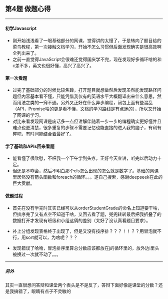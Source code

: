 ## 第4题 做题心得
---
#### 初学Javascript
* 刚开始浅浅看了一眼基础部分的网课，觉得讲的太慢了，于是转向了题目给的菜鸟教程，第一次接触文档学习，开始不怎么习惯但后面发现确实是很高效啊全列出来了。  
* 之前一直觉得JavaScript会很难还觉得国庆学不完，现在发现好多循环啥的和c差不多，英文也很好懂，高兴了高兴了。
#### 第一次看题
* 过完了基础部分的时候比较焦躁，打开题目就想做然后发现虽然能发现路径问题但内容基本看不懂，只能凭借我仅有的英语水平大概翻译出来什么意思，然而用法之类的一窍不通。另外又正好在什么异步编程，闭包上面有些混乱（API，Promise啥的更是看不懂，文档的学习路线是有点迷的），所以又开始了网课的学习。
* 对比来看发现网课是废话多一点但讲解伴随着一步一步的编程确实更好懂并且难点也更清楚，很多重复的步骤不需要记忆也能直接的进入我的脑子，有利有弊吧，有时间能结合着最好了。
#### 学了基础和APIs回来看题
* 能看懂了很欣慰，不枉我一个下午学到头疼，正好今天宣讲，听完以后动力十足。
* 但还是不咋会，然后不明白那个cls怎么出现的怎么就是数字了。基础的网课里居然没有箭头函数和foreach的循环。。。遂自己搜索，感谢deepseek在此的巨大贡献。
#### 做题过程
* 首先在没有学完时其实已经可以从orderStudentGrade的命名上知道要干啥，但排序完了又有点空不知道干啥，又回去看了题，兜兜转转最后把我折叠了的数据打开才发现有班级和小组这俩的差别（太好了没认真看题目要求）。

* 补上分组发现表格终于出现了，但是又没有按序排？？？！！？？用冒泡就不行，用sort就可以，为啥呢？？？  

* 发现错误了哈哈，冒泡排序里算总分数应该都放在j的循环里的，放外边i里头被换过一次就不动了。。。
---
##### 另外
其实一直很想问答辩和课堂两个表头是不是反了，答辩下面好像是课堂的分数？还是我搞错了，眼睛有点子不灵敏的